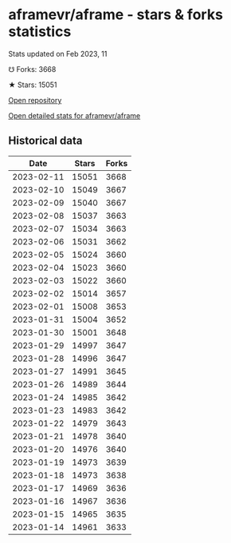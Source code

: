 # aframevr/aframe - stars & forks statistics

Stats updated on Feb 2023, 11

☋ Forks: 3668

★ Stars: 15051

[Open repository](https://github.com/aframevr/aframe)

[Open detailed stats for aframevr/aframe](https://reviewgithub.com/rep/aframevr/aframe)

## Historical data
| Date | Stars | Forks |
|------|-------|-------|
| 2023-02-11 | 15051 | 3668 | 
| 2023-02-10 | 15049 | 3667 | 
| 2023-02-09 | 15040 | 3667 | 
| 2023-02-08 | 15037 | 3663 | 
| 2023-02-07 | 15034 | 3663 | 
| 2023-02-06 | 15031 | 3662 | 
| 2023-02-05 | 15024 | 3660 | 
| 2023-02-04 | 15023 | 3660 | 
| 2023-02-03 | 15022 | 3660 | 
| 2023-02-02 | 15014 | 3657 | 
| 2023-02-01 | 15008 | 3653 | 
| 2023-01-31 | 15004 | 3652 | 
| 2023-01-30 | 15001 | 3648 | 
| 2023-01-29 | 14997 | 3647 | 
| 2023-01-28 | 14996 | 3647 | 
| 2023-01-27 | 14991 | 3645 | 
| 2023-01-26 | 14989 | 3644 | 
| 2023-01-24 | 14985 | 3642 | 
| 2023-01-23 | 14983 | 3642 | 
| 2023-01-22 | 14979 | 3643 | 
| 2023-01-21 | 14978 | 3640 | 
| 2023-01-20 | 14976 | 3640 | 
| 2023-01-19 | 14973 | 3639 | 
| 2023-01-18 | 14973 | 3638 | 
| 2023-01-17 | 14969 | 3636 | 
| 2023-01-16 | 14967 | 3636 | 
| 2023-01-15 | 14965 | 3635 | 
| 2023-01-14 | 14961 | 3633 | 

